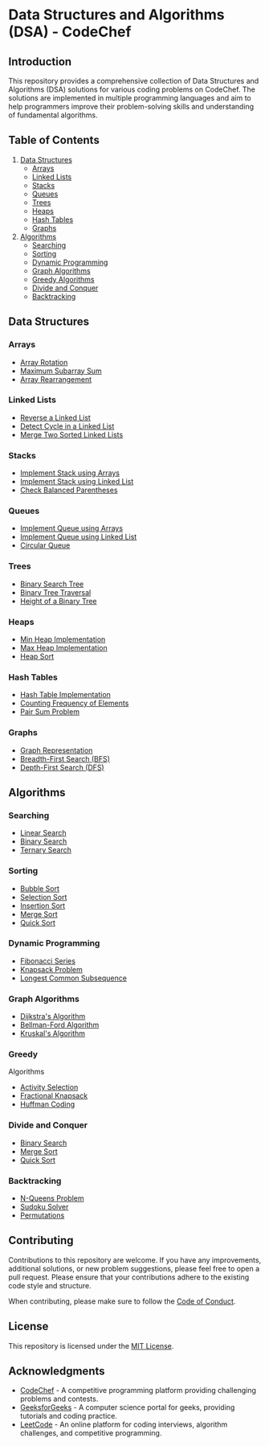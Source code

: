 # Data Structures and Algorithms (DSA) - CodeChef 

## Introduction
This repository provides a comprehensive collection of Data Structures and Algorithms (DSA) solutions for various coding problems on CodeChef. The solutions are implemented in multiple programming languages and aim to help programmers improve their problem-solving skills and understanding of fundamental algorithms.

## Table of Contents 
1. [Data Structures](#data-structures)
    - [Arrays](#arrays)
    - [Linked Lists](#linked-lists)
    - [Stacks](#stacks)
    - [Queues](#queues)
    - [Trees](#trees)
    - [Heaps](#heaps)
    - [Hash Tables](#hash-tables)
    - [Graphs](#graphs)
2. [Algorithms](#algorithms)
    - [Searching](#searching)
    - [Sorting](#sorting)
    - [Dynamic Programming](#dynamic-programming)
    - [Graph Algorithms](#graph-algorithms)
    - [Greedy Algorithms](#greedy-algorithms)
    - [Divide and Conquer](#divide-and-conquer)
    - [Backtracking](#backtracking)

## Data Structures
### Arrays
- [Array Rotation](/array-rotation)
- [Maximum Subarray Sum](/maximum-subarray-sum)
- [Array Rearrangement](/array-rearrangement)

### Linked Lists
- [Reverse a Linked List](/reverse-linked-list)
- [Detect Cycle in a Linked List](/detect-cycle-linked-list)
- [Merge Two Sorted Linked Lists](/merge-sorted-linked-lists)

### Stacks
- [Implement Stack using Arrays](/stack-implementation-array)
- [Implement Stack using Linked List](/stack-implementation-linked-list)
- [Check Balanced Parentheses](/balanced-parentheses)

### Queues
- [Implement Queue using Arrays](/queue-implementation-array)
- [Implement Queue using Linked List](/queue-implementation-linked-list)
- [Circular Queue](/circular-queue)

### Trees
- [Binary Search Tree](/binary-search-tree)
- [Binary Tree Traversal](/binary-tree-traversal)
- [Height of a Binary Tree](/binary-tree-height)

### Heaps
- [Min Heap Implementation](/min-heap-implementation)
- [Max Heap Implementation](/max-heap-implementation)
- [Heap Sort](/heap-sort)

### Hash Tables
- [Hash Table Implementation](/hash-table-implementation)
- [Counting Frequency of Elements](/count-element-frequency)
- [Pair Sum Problem](/pair-sum-problem)

### Graphs
- [Graph Representation](/graph-representation)
- [Breadth-First Search (BFS)](/bfs-algorithm)
- [Depth-First Search (DFS)](/dfs-algorithm)

## Algorithms 
### Searching
- [Linear Search](/linear-search)
- [Binary Search](/binary-search)
- [Ternary Search](/ternary-search)

### Sorting
- [Bubble Sort](/bubble-sort)
- [Selection Sort](/selection-sort)
- [Insertion Sort](/insertion-sort)
- [Merge Sort](/merge-sort)
- [Quick Sort](/quick-sort)

### Dynamic Programming
- [Fibonacci Series](/fibonacci-series)
- [Knapsack Problem](/knapsack-problem)
- [Longest Common Subsequence](/longest-common-subsequence)

### Graph Algorithms
- [Dijkstra's Algorithm](/dijkstra-algorithm)
- [Bellman-Ford Algorithm](/bellman-ford-algorithm)
- [Kruskal's Algorithm](/kruskal-algorithm)

### Greedy

 Algorithms
- [Activity Selection](/activity-selection)
- [Fractional Knapsack](/fractional-knapsack)
- [Huffman Coding](/huffman-coding)

### Divide and Conquer
- [Binary Search](/binary-search-dc)
- [Merge Sort](/merge-sort-dc)
- [Quick Sort](/quick-sort-dc)

### Backtracking
- [N-Queens Problem](/n-queens-problem)
- [Sudoku Solver](/sudoku-solver)
- [Permutations](/permutations)

## Contributing
Contributions to this repository are welcome. If you have any improvements, additional solutions, or new problem suggestions, please feel free to open a pull request. Please ensure that your contributions adhere to the existing code style and structure.

When contributing, please make sure to follow the [Code of Conduct](CODE_OF_CONDUCT.md).

## License
This repository is licensed under the [MIT License](LICENSE).

## Acknowledgments
- [CodeChef](https://www.codechef.com/) - A competitive programming platform providing challenging problems and contests.
- [GeeksforGeeks](https://www.geeksforgeeks.org/) - A computer science portal for geeks, providing tutorials and coding practice.
- [LeetCode](https://leetcode.com/) - An online platform for coding interviews, algorithm challenges, and competitive programming.
